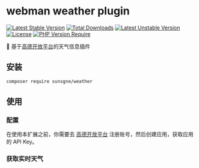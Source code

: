 # webman weather plugin

[![Latest Stable Version](http://poser.pugx.org/tinywan/weather/v)](https://packagist.org/packages/tinywan/weather)
[![Total Downloads](http://poser.pugx.org/tinywan/weather/downloads)](https://packagist.org/packages/tinywan/weather)
[![Latest Unstable Version](http://poser.pugx.org/tinywan/weather/v/unstable)](https://packagist.org/packages/tinywan/weather)
[![License](http://poser.pugx.org/tinywan/weather/license)](https://packagist.org/packages/tinywan/weather)
[![PHP Version Require](http://poser.pugx.org/tinywan/weather/require/php)](https://packagist.org/packages/tinywan/weather)

:rainbow: 基于[高德开放平台](https://lbs.amap.com/dev/id/newuser)的天气信息插件

## 安装

```sh
composer require sunsgne/weather
```

## 使用

### 配置

在使用本扩展之前，你需要去 [高德开放平台](https://lbs.amap.com/dev/id/newuser) 注册账号，然后创建应用，获取应用的 API Key。

### 获取实时天气